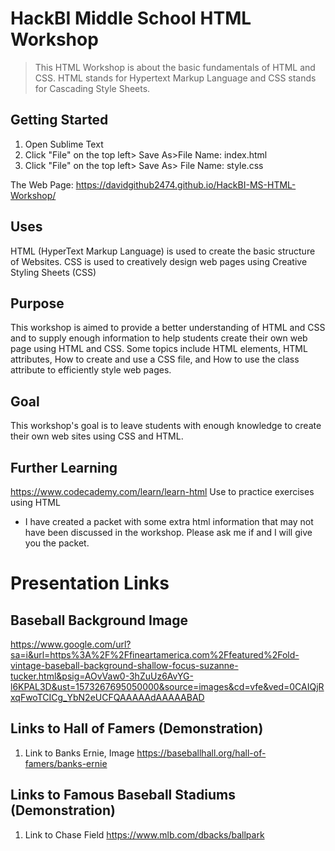 # HackBI Middle School HTML Workshop
> This HTML Workshop is about the basic fundamentals of HTML and CSS. HTML stands for Hypertext Markup Language and CSS stands for Cascading Style Sheets. 

## Getting Started
1. Open Sublime Text
2. Click "File" on the top left> Save As>File Name: index.html
3. Click "File" on the top left> Save As> File Name: style.css

The Web Page: https://davidgithub2474.github.io/HackBI-MS-HTML-Workshop/
## Uses
HTML (HyperText Markup Language) is used to create the basic structure of Websites. CSS is used to creatively design web pages using Creative Styling Sheets (CSS)

## Purpose
This workshop is aimed to provide a better understanding of HTML and CSS and to supply enough information to help students create their own web page using HTML and CSS. Some topics include HTML elements, HTML attributes, How to create and use a CSS file, and How to use the class attribute to efficiently style web pages.

## Goal
This workshop's goal is to leave students with enough knowledge to create their own web sites using CSS and HTML.
## Further Learning
https://www.codecademy.com/learn/learn-html 	Use to practice exercises using HTML
- I have created a packet with some extra html information that may not have been discussed in the workshop. Please ask me if and I will give you the packet. 

# Presentation  Links

## Baseball Background Image
https://www.google.com/url?sa=i&url=https%3A%2F%2Ffineartamerica.com%2Ffeatured%2Fold-vintage-baseball-background-shallow-focus-suzanne-tucker.html&psig=AOvVaw0-3hZuUz6AvYG-l6KPAL3D&ust=1573267695050000&source=images&cd=vfe&ved=0CAIQjRxqFwoTCICg_YbN2eUCFQAAAAAdAAAAABAD

## Links to Hall of Famers (Demonstration)
1. Link to Banks Ernie, Image https://baseballhall.org/hall-of-famers/banks-ernie

## Links to Famous Baseball Stadiums (Demonstration)
1. Link to Chase Field  https://www.mlb.com/dbacks/ballpark

